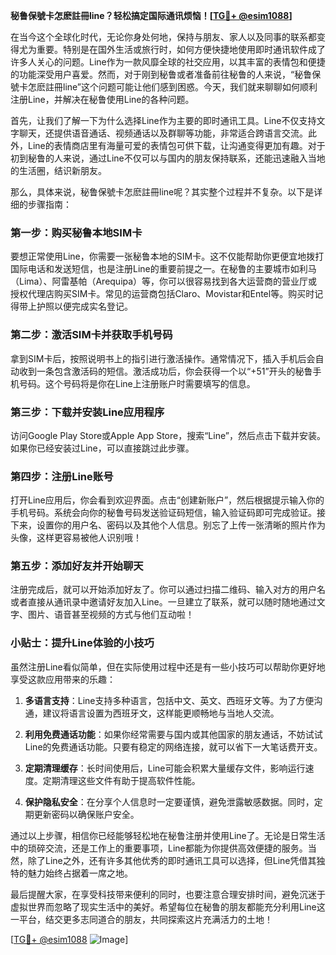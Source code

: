 **秘鲁保號卡怎麽註冊line？轻松搞定国际通讯烦恼！[[TG💪+ @esim1088](https://t.me/s/esim1088)]**

在当今这个全球化时代，无论你身处何地，保持与朋友、家人以及同事的联系都变得尤为重要。特别是在国外生活或旅行时，如何方便快捷地使用即时通讯软件成了许多人关心的问题。Line作为一款风靡全球的社交应用，以其丰富的表情包和便捷的功能深受用户喜爱。然而，对于刚到秘鲁或者准备前往秘鲁的人来说，“秘鲁保號卡怎麽註冊line”这个问题可能让他们感到困惑。今天，我们就来聊聊如何顺利注册Line，并解决在秘鲁使用Line的各种问题。

首先，让我们了解一下为什么选择Line作为主要的即时通讯工具。Line不仅支持文字聊天，还提供语音通话、视频通话以及群聊等功能，非常适合跨语言交流。此外，Line的表情商店里有海量可爱的表情包可供下载，让沟通变得更加有趣。对于初到秘鲁的人来说，通过Line不仅可以与国内的朋友保持联系，还能迅速融入当地的生活圈，结识新朋友。

那么，具体来说，秘鲁保號卡怎麽註冊line呢？其实整个过程并不复杂。以下是详细的步骤指南：

### 第一步：购买秘鲁本地SIM卡

要想正常使用Line，你需要一张秘鲁本地的SIM卡。这不仅能帮助你更便宜地拨打国际电话和发送短信，也是注册Line的重要前提之一。在秘鲁的主要城市如利马（Lima）、阿雷基帕（Arequipa）等，你可以很容易找到各大运营商的营业厅或授权代理店购买SIM卡。常见的运营商包括Claro、Movistar和Entel等。购买时记得带上护照以便完成实名登记。

### 第二步：激活SIM卡并获取手机号码

拿到SIM卡后，按照说明书上的指引进行激活操作。通常情况下，插入手机后会自动收到一条包含激活码的短信。激活成功后，你会获得一个以“+51”开头的秘鲁手机号码。这个号码将是你在Line上注册账户时需要填写的信息。

### 第三步：下载并安装Line应用程序

访问Google Play Store或Apple App Store，搜索“Line”，然后点击下载并安装。如果你已经安装过Line，可以直接跳过此步骤。

### 第四步：注册Line账号

打开Line应用后，你会看到欢迎界面。点击“创建新账户”，然后根据提示输入你的手机号码。系统会向你的秘鲁号码发送验证码短信，输入验证码即可完成验证。接下来，设置你的用户名、密码以及其他个人信息。别忘了上传一张清晰的照片作为头像，这样更容易被他人识别哦！

### 第五步：添加好友并开始聊天

注册完成后，就可以开始添加好友了。你可以通过扫描二维码、输入对方的用户名或者直接从通讯录中邀请好友加入Line。一旦建立了联系，就可以随时随地通过文字、图片、语音甚至视频的方式与他们互动啦！

### 小贴士：提升Line体验的小技巧

虽然注册Line看似简单，但在实际使用过程中还是有一些小技巧可以帮助你更好地享受这款应用带来的乐趣：

1. **多语言支持**：Line支持多种语言，包括中文、英文、西班牙文等。为了方便沟通，建议将语言设置为西班牙文，这样能更顺畅地与当地人交流。
   
2. **利用免费通话功能**：如果你经常需要与国内或其他国家的朋友通话，不妨试试Line的免费通话功能。只要有稳定的网络连接，就可以省下一大笔话费开支。

3. **定期清理缓存**：长时间使用后，Line可能会积累大量缓存文件，影响运行速度。定期清理这些文件有助于提高软件性能。

4. **保护隐私安全**：在分享个人信息时一定要谨慎，避免泄露敏感数据。同时，定期更新密码以确保账户安全。

通过以上步骤，相信你已经能够轻松地在秘鲁注册并使用Line了。无论是日常生活中的琐碎交流，还是工作上的重要事项，Line都能为你提供高效便捷的服务。当然，除了Line之外，还有许多其他优秀的即时通讯工具可以选择，但Line凭借其独特的魅力始终占据着一席之地。

最后提醒大家，在享受科技带来便利的同时，也要注意合理安排时间，避免沉迷于虚拟世界而忽略了现实生活中的美好。希望每位在秘鲁的朋友都能充分利用Line这一平台，结交更多志同道合的朋友，共同探索这片充满活力的土地！

[[TG💪+ @esim1088](https://t.me/s/esim1088) ![Image](https://i.postimg.cc/4NQfJmqS/Snipaste-2025-05-13-00-14-12.png)]